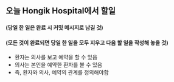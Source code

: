 ## 오늘 Hongik Hospital에서 할일

#### (당일 한 일은 완료 시 커밋 메시지로 남길 것)
#### (모든 것이 완료되면 당일 한 일을 모두 지우고 다음 할 일을 작성해 놓을 것)

* 환자는 의사를 보고 예약을 할 수 있음
* 의사는 본인을 예약한 환자를 볼 수 있음
* 즉, 환자와 의사, 예약의 관계를 정의해야함